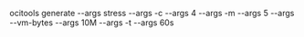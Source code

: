 ocitools generate --args stress --args -c --args 4 --args -m --args 5 --args --vm-bytes --args 10M --args -t --args 60s